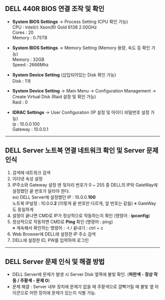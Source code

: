 ## DELL 440R BIOS 연결 조작 및 확인

- **System BIOS Settings** -> Process Setting (CPU 확인 가능)  
  CPU : Intel(r) Xeon(R) Gold 6138 2.00GHz  
  Cores : 20  
  Memory : 0.75TB

- **System BIOS Settings** -> Memory Setting (Memory 용량, 속도 등 확인 가능)  
  Memory : 32GB  
  Speed : 2666Mhz

- **System Device Setting** (삽입되어있는 Disk 확인 가능)  
  Disk : 1개

- **System Device Setting** -> Main Menu -> Configuration Management -> Create Virtual Disk (Raid 설정 및 확인 가능)  
  Raid : 0

- **IDRAC Settings** -> User Configuration (IP 설정 및 아이디 비밀번호 설정 가능)  
  ip : 10.0.0.100  
  Gateway : 10.0.0.1

---

## DELL Server 노트북 연결 네트워크 확인 및 Server 문제 인식

1. 검색에 네트워크 검색  
2. 이더넷 속성 설정  
3. IP주소와 Gateway 설정 맨 뒷자리 번호가 0 ~ 255 중 DELL의 IP와 GateWay에 설정했던 끝 번호가 달라야 한다.  
   ex) DELL Server에 설정했던 IP : 10.0.0.**100**  
       노트북 IP설정 : 10.0.0.**2** (이렇게 끝 번호만 다르게, 앞 번호는 같음) ※ GateWay도 동일하게  
4. 설정이 끝나면 CMD로 IP가 정상적으로 작동하는지 확인 (명령어 : **ipconfig**)  
5. 정상적으로 작동하면 CMD로 **Ping** 확인 (명령어 : ping)  
   ※ 계속해서 확인하는 명령어 : -t / 끝내기 : ctrl + c  
6. Web Browser에 DELL에 설정한 IP 주소 검색  
7. DELL에 설정한 ID, PW를 입력하여 로그인

---

## DELL Server 문제 인식 및 해결 방법

- DELL Server에 문제가 발생 시 Server Disk 옆쪽에 불빛 확인. (**파란색 - 정상 작동 / 주황색 - 문제 O**)  
- 문제 해결 : Server 내부 장치에 문제가 없을 때 주황색으로 깜빡거릴 때 불빛 옆 아이콘으로 어떤 장치에 문제가 있는지 식별 가능.
